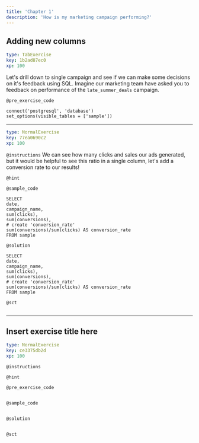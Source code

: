 ```yaml
---
title: 'Chapter 1'
description: 'How is my marketing campaign performing?'
---
```


## Adding new columns

```yaml
type: TabExercise
key: 1b2ad87ec0
xp: 100
```

Let's drill down to single campaign and see if we can make some decisions on it's feedback using SQL. Imagine our marketing team have asked you to feedback on performance of the `late_summer_deals` campaign.

`@pre_exercise_code`
```{python}
connect('postgresql', 'database')
set_options(visible_tables = ['sample'])
```

***

```yaml
type: NormalExercise
key: 77ea0690c2
xp: 100
```

`@instructions`
We can see how many clicks and sales our ads generated, but it would be helpful to see this ratio in a single column, let's add a conversion rate to our results!

`@hint`


`@sample_code`
```{python}
SELECT 
date,
campaign_name,
sum(clicks),
sum(conversions),
# create 'conversion_rate'
sum(conversions)/sum(clicks) AS conversion_rate
FROM sample
```

`@solution`
```{python}
SELECT 
date,
campaign_name,
sum(clicks),
sum(conversions),
# create 'conversion_rate'
sum(conversions)/sum(clicks) AS conversion_rate
FROM sample
```

`@sct`
```{python}

```

---

## Insert exercise title here

```yaml
type: NormalExercise
key: ce3375db2d
xp: 100
```



`@instructions`


`@hint`


`@pre_exercise_code`
```{python}

```

`@sample_code`
```{python}

```

`@solution`
```{python}

```

`@sct`
```{python}

```
